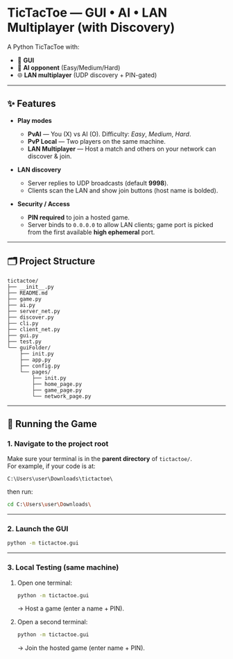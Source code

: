 # TicTacToe — GUI • AI • LAN Multiplayer (with Discovery)

A Python TicTacToe with:
- 🎨 **GUI**
- 🤖 **AI opponent** (Easy/Medium/Hard)
- 🌐 **LAN multiplayer** (UDP discovery + PIN-gated)

---

## ✨ Features

- **Play modes**
  - **PvAI** — You (X) vs AI (O). Difficulty: *Easy*, *Medium*, *Hard*.
  - **PvP Local** — Two players on the same machine.
  - **LAN Multiplayer** — Host a match and others on your network can discover & join.

- **LAN discovery**
  - Server replies to UDP broadcasts (default **9998**).
  - Clients scan the LAN and show join buttons (host name is bolded).

- **Security / Access**
  - **PIN required** to join a hosted game.
  - Server binds to `0.0.0.0` to allow LAN clients; game port is picked from the first available **high ephemeral** port.

---

## 🗂️ Project Structure

```
tictactoe/
├── __init__.py
├── README.md
├── game.py
├── ai.py
├── server_net.py
├── discover.py
├── cli.py
├── client_net.py
├── gui.py
├── test.py
└── guiFolder/
    ├── init.py
    ├── app.py
    ├── config.py
    └── pages/
        ├── init.py
        ├── home_page.py
        ├── game_page.py
        └── network_page.py
```

---

## 🚀 Running the Game

### 1. Navigate to the project root
Make sure your terminal is in the **parent directory** of `tictactoe/`.  
For example, if your code is at:

```
C:\Users\user\Downloads\tictactoe\
```

then run:
```bash
cd C:\Users\user\Downloads\
```

---

### 2. Launch the GUI
```bash
python -m tictactoe.gui
```

---

### 3. Local Testing (same machine)

1. Open one terminal:
   ```bash
   python -m tictactoe.gui
   ```
   → Host a game (enter a name + PIN).

2. Open a second terminal:
   ```bash
   python -m tictactoe.gui
   ```
   → Join the hosted game (enter name + PIN).
